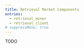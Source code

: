 ```yaml
---
title: Retrieval Market Components
entries:
  - retrieval_miner
  - retrieval_client
# suppressMenu: true
---
```


TODO
